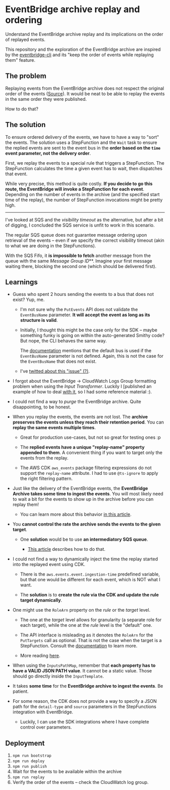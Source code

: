 # EventBridge archive replay and ordering

Understand the EventBridge archive replay and its implications on the order of replayed events.

This repository and the exploration of the EventBridge archive are inspired by the [eventbridge-cli](https://github.com/spezam/eventbridge-cli) and its "keep the order of events while replaying them" feature.

## The problem

Replaying events from the EventBridge archive does not respect the original order of the events ([Source](https://docs.aws.amazon.com/eventbridge/latest/userguide/eb-replay-archived-event.html)). It would be neat to be able to replay the events in the same order they were published.

How to do that?

## The solution

To ensure ordered delivery of the events, we have to have a way to "sort" the events. The solution uses a StepFunction and the `Wait` task to ensure the replied events are sent to the event bus in the **order based on the `time` event parameter, not the delivery order**.

First, we replay the events to a special rule that triggers a StepFunction. The StepFunction calculates the time a given event has to wait, then dispatches that event.

While very precise, this method is quite costly. **If you decide to go this route, the EventBridge will invoke a StepFunction for each event**. Depending on the number of events in the archive (and the specified start time of the replay), the number of StepFunction invocations might be pretty high.

---

I've looked at SQS and the _visibility timeout_ as the alternative, but after a bit of digging, I concluded the SQS service is unfit to work in this scenario.

The regular SQS queue does not guarantee message ordering upon retrieval of the events – even if we specify the correct visibility timeout (akin to what we are doing in the StepFunctions).

With the SQS Fifo, it **is impossible to fetch** another message from the queue with the same _Message Group ID_\*\*. Imagine your first message waiting there, blocking the second one (which should be delivered first).

## Learnings

- Guess who spent 2 hours sending the events to a bus that does not exist? Yup, me.

  - I'm not sure why the `PutEvents` API does not validate the `EventBusName` parameter. **It will accept the event as long as its structure is valid**.

  - Initially, I thought this might be the case only for the SDK – maybe something funky is going on within the auto-generated Smithy code? But nope, the CLI behaves the same way.

    The [documentation](https://docs.aws.amazon.com/eventbridge/latest/APIReference/API_PutEventsRequestEntry.html#eventbridge-Type-PutEventsRequestEntry-EventBusName) mentions that the default bus is used if the `EventBusName` parameter is not defined. Again, this is not the case for the `EventBusName` that does not exist.

  - I've [twitted about this "issue" (?)](https://twitter.com/wm_matuszewski/status/1528342818120507392).

- I forgot about the EventBridge -> CloudWatch Logs Group formatting problem when using the _Input Transformer_. Luckily I [published an example of how to deal [with it](https://github.com/WojciechMatuszewski/eb-events-to-cw-logs-formatting), so I had some reference material :).

- I could not find a way to _purge_ the EventBridge archive. Quite disappointing, to be honest.

- When you replay the events, the events are not lost. The **archive preserves the events unless they reach their retention period**. You can **replay the same events multiple times**.

  - Great for production use-cases, but not so great for testing ones :p

  - The **replied events have a unique "replay-name" property appended to them**. A convenient thing if you want to target only the events from the replay.

  - The AWS CDK `aws_events` package filtering expressions do not support the `replay-name` attribute. I had to use `@ts-ignore` to apply the right filtering pattern.

- Just like the delivery of the EventBridge events, the **EventBridge Archive takes some time to ingest the events**. You will most likely need to wait a bit for the events to show up in the archive before you can replay them!

  - You can learn more about this behavior [in this article](https://medium.com/lego-engineering/amazon-eventbridge-archive-replay-an-experience-report-6aabc744df5a).

- You **cannot control the rate the archive sends the events to the given target**.

  - One **solution** would be to use **an intermediatory SQS queue**.

    - [This article](https://medium.com/lego-engineering/amazon-eventbridge-archive-replay-events-in-tandem-with-a-circuit-breaker-c049a4c6857f) describes how to do that.

- I could not find a way to dynamically inject the time the replay started into the replayed event using CDK.

  - There is the `aws.events.event.ingestion-time` predefined variable, but that one would be different for each event, which is NOT what I want.

  - The **solution** is to **create the rule via the CDK and update the rule target dynamically**.

- One might use the `RoleArn` property on the _rule_ or the _target_ level.

  - The one at the _target_ level allows for granularity (a separate role for each target), while the one at the _rule_ level is the "default" one.

  - The API interface is misleading as it denotes the `RoleArn` for the `PutTargets` call as optional. That is not the case when the target is a StepFunction. Consult the [documentation](https://docs.aws.amazon.com/eventbridge/latest/APIReference/API_PutTargets.html) to learn more.

  - More reading [here](https://github.com/aws-cloudformation/cloudformation-coverage-roadmap/issues/352).

- When using the `InputsPathMap`, remember that **each property has to have a VALID JSON PATH value**. It cannot be a static value. Those should go directly inside the `InputTemplate`.

- It takes **some time** for the **EventBridge archive to ingest the events**. Be patient.

- For some reason, the CDK does not provide a way to specify a JSON path for the `detail-type` and `source` parameters in the StepFunctions integration with EventBridge.

  - Luckily, I can use the SDK integrations where I have complete control over parameters.

## Deployment

1. `npm run bootstrap`
1. `npm run deploy`
1. `npm run publish`
1. Wait for the events to be available within the archive
1. `npm run replay`
1. Verify the order of the events – check the CloudWatch log group.
